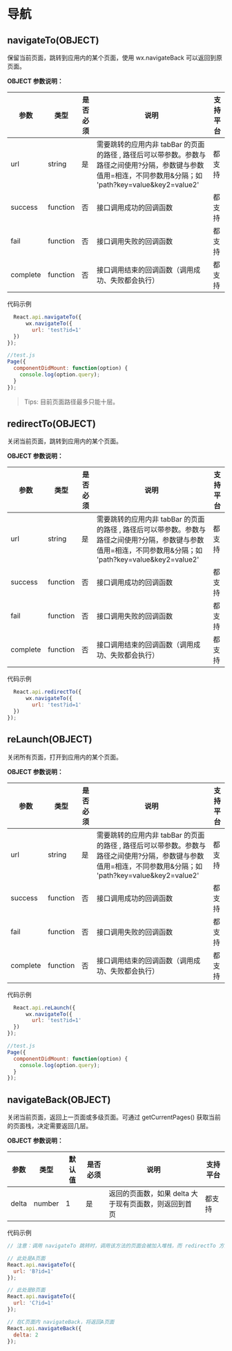 # 导航

## navigateTo(OBJECT)

保留当前页面，跳转到应用内的某个页面，使用 wx.navigateBack 可以返回到原页面。

**OBJECT 参数说明：**

| 参数     | 类型     | 是否必须 | 说明                                                                                                                                                        | 支持平台 |
| -------- | --------  | -------- | ----------------------------------------------------------------------------------------------------------------------------------------------------------- | -------- |
| url      | string   | 是       | 需要跳转的应用内非 tabBar 的页面的路径 , 路径后可以带参数。参数与路径之间使用?分隔，参数键与参数值用=相连，不同参数用&分隔；如 'path?key=value&key2=value2' | 都支持   |
| success  | function | 否       | 接口调用成功的回调函数                                                                                                                                      | 都支持   |
| fail     | function | 否       | 接口调用失败的回调函数                                                                                                                                      | 都支持   |
| complete | function | 否       | 接口调用结束的回调函数（调用成功、失败都会执行）                                                                                                            | 都支持   |

代码示例

```javascript
  React.api.navigateTo({
      wx.navigateTo({
        url: 'test?id=1'
  })
});
```

```javascript
//test.js
Page({
  componentDidMount: function(option) {
    console.log(option.query);
  }
});
```

> Tips: 目前页面路径最多只能十层。

## redirectTo(OBJECT)

关闭当前页面，跳转到应用内的某个页面。

**OBJECT 参数说明：**

| 参数     | 类型     | 是否必须 | 说明                                                                                                                                                        | 支持平台 |
| -------- | -------- | -------- | ----------------------------------------------------------------------------------------------------------------------------------------------------------- | -------- |
| url      | string   | 是       | 需要跳转的应用内非 tabBar 的页面的路径 , 路径后可以带参数。参数与路径之间使用?分隔，参数键与参数值用=相连，不同参数用&分隔；如 'path?key=value&key2=value2' | 都支持   |
| success  | function | 否       | 接口调用成功的回调函数                                                                                                                                      | 都支持   |
| fail     | function | 否       | 接口调用失败的回调函数                                                                                                                                      | 都支持   |
| complete | function | 否       | 接口调用结束的回调函数（调用成功、失败都会执行）                                                                                                            | 都支持   |

代码示例

```javascript
  React.api.redirectTo({
      wx.navigateTo({
        url: 'test?id=1'
  })
});
```

## reLaunch(OBJECT)

关闭所有页面，打开到应用内的某个页面。

**OBJECT 参数说明：**

| 参数     | 类型     | 是否必须 | 说明                                                                                                                                                        | 支持平台 |
| -------- | -------- | -------- | ----------------------------------------------------------------------------------------------------------------------------------------------------------- | -------- |
| url      | string   | 是       | 需要跳转的应用内非 tabBar 的页面的路径 , 路径后可以带参数。参数与路径之间使用?分隔，参数键与参数值用=相连，不同参数用&分隔；如 'path?key=value&key2=value2' | 都支持   |
| success  | function | 否       | 接口调用成功的回调函数                                                                                                                                      | 都支持   |
| fail     | function | 否       | 接口调用失败的回调函数                                                                                                                                      | 都支持   |
| complete | function | 否       | 接口调用结束的回调函数（调用成功、失败都会执行）                                                                                                            | 都支持   |

代码示例

```javascript
  React.api.reLaunch({
      wx.navigateTo({
        url: 'test?id=1'
  })
});
```

```javascript
//test.js
Page({
  componentDidMount: function(option) {
    console.log(option.query);
  }
});
```

## navigateBack(OBJECT)

关闭当前页面，返回上一页面或多级页面。可通过 getCurrentPages() 获取当前的页面栈，决定需要返回几层。

**OBJECT 参数说明：**

| 参数  | 类型   | 默认值 | 是否必须 | 说明                                                  | 支持平台 |
| ----- | ------ | ------ | -------- | ----------------------------------------------------- | -------- |
| delta | number | 1      | 是       | 返回的页面数，如果 delta 大于现有页面数，则返回到首页 | 都支持   |

代码示例

```javascript
// 注意：调用 navigateTo 跳转时，调用该方法的页面会被加入堆栈，而 redirectTo 方法则不会。见下方示例代码

// 此处是A页面
React.api.navigateTo({
  url: 'B?id=1'
});

// 此处是B页面
React.api.navigateTo({
  url: 'C?id=1'
});

// 在C页面内 navigateBack，将返回A页面
React.api.navigateBack({
  delta: 2
});
```

